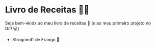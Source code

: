 # Livro de Receitas :man_cook:

Seja bem-vindx ao meu livro de receitas :wave: (e ao meu primeiro projeto no Git! :computer:)

- Strogonoff de Frango :chicken:
